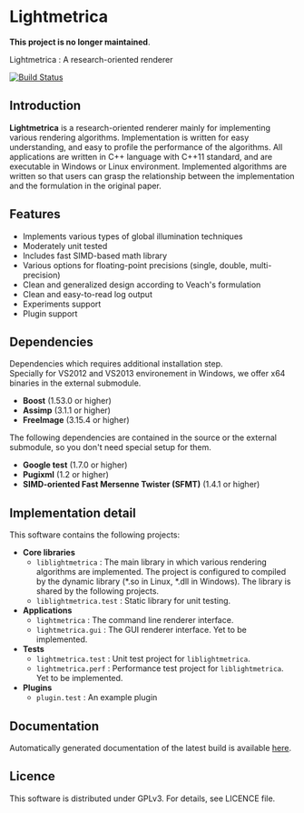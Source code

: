 
Lightmetrica
====================

**This project is no longer maintained**.

Lightmetrica : A research-oriented renderer

[![Build Status](https://travis-ci.org/hi2p-perim/lightmetrica.svg?branch=master)](https://travis-ci.org/hi2p-perim/lightmetrica)

Introduction
--------------------

**Lightmetrica** is a research-oriented renderer mainly for implementing various rendering algorithms. Implementation is written for easy understanding, and easy to profile the performance of the algorithms. All applications are written in C++ language with C++11 standard, and are executable in Windows or Linux environment. Implemented algorithms are written so that users can grasp the relationship between the implementation and the formulation in the original paper.

Features
--------------------

- Implements various types of global illumination techniques
- Moderately unit tested
- Includes fast SIMD-based math library
- Various options for floating-point precisions (single, double, multi-precision)
- Clean and generalized design according to Veach's formulation
- Clean and easy-to-read log output
- Experiments support
- Plugin support

Dependencies
--------------------

Dependencies which requires additional installation step.  
Specially for VS2012 and VS2013 environement in Windows, we offer x64 binaries in the external submodule.

- **Boost** (1.53.0 or higher)
- **Assimp** (3.1.1 or higher)
- **FreeImage** (3.15.4 or higher)

The following dependencies are contained in the source or the external submodule,
so you don't need special setup for them.

- **Google test** (1.7.0 or higher)
- **Pugixml** (1.2 or higher)
- **SIMD-oriented Fast Mersenne Twister (SFMT)** (1.4.1 or higher)

<!--
How to build
--------------------

### Windows

### Linux
-->

Implementation detail
--------------------

This software contains the following projects:

- **Core libraries**
  - `liblightmetrica` : The main library in which various rendering algorithms are implemented. The project is configured to compiled by the dynamic library (*.so in Linux, *.dll in Windows). The library is shared by the following projects.
  - `liblightmetrica.test` : Static library for unit testing.
- **Applications**
  - `lightmetrica` : The command line renderer interface.
  - `lightmetrica.gui` : The GUI renderer interface. Yet to be implemented.
- **Tests**
  - `lightmetrica.test` : Unit test project for `liblightmetrica`.
  - `lightmetrica.perf` : Performance test project for `liblightmetrica`. Yet to be implemented.
- **Plugins**
  - `plugin.test` : An example plugin 

Documentation
--------------------

Automatically generated documentation of the latest build is available [here](http://hi2p-perim.github.io/lightmetrica/).

Licence
--------------------

This software is distributed under GPLv3. For details, see LICENCE file.